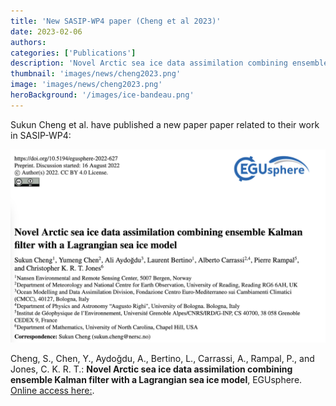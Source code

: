 ```yaml
---
title: 'New SASIP-WP4 paper (Cheng et al 2023)'
date: 2023-02-06
authors:
categories: ['Publications']
description: 'Novel Arctic sea ice data assimilation combining ensemble Kalman filter with a Lagrangian sea ice model.'
thumbnail: 'images/news/cheng2023.png'
image: 'images/news/cheng2023.png'
heroBackground: '/images/ice-bandeau.png'
---
```



Sukun Cheng et al. have published a new paper paper related to their work in SASIP-WP4:

![[Cheng2023](https://egusphere.copernicus.org/preprints/2022/egusphere-2022-627/)](/images/news/cheng2023p2.png)

 Cheng, S., Chen, Y., Aydoğdu, A., Bertino, L., Carrassi, A., Rampal, P., and Jones, C. K. R. T.: **Novel Arctic sea ice data assimilation combining ensemble Kalman filter with a Lagrangian sea ice model**, EGUsphere. 
[Online access here:](https://egusphere.copernicus.org/preprints/2022/egusphere-2022-627/).
